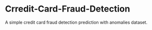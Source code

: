# Crredit-Card-Fraud-Detection
A simple credit card fraud detection prediction with anomalies dataset.
